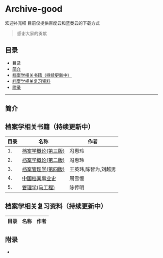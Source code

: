 # Archive-good
欢迎补充喵
目前仅提供百度云和蓝奏云的下载方式
>感谢大家的贡献


## 目录

- [目录](#目录)
- [简介](#简介)
- [档案学相关书籍（持续更新中）](档案学相关书籍（持续更新中）)
- [档案学相关复习资料](#档案学相关复习资料（持续更新中）)
- [附录](#附录)
---
## 简介

## 档案学相关书籍（持续更新中）

| 目录                                  | 名称                   |作者               |
| ---------------------------------------- | ---------------------------------------- |----------------------------------------|
|1.|[档案学概论(第三版)]()|冯惠玲|
|2.|[档案学概论(第二版)]()|冯惠玲|
|3.|[档案管理学(第四版)]()|王英玮,陈智为,刘越男|
|4.|[中国档案事业史]()|周雪恒|
|5.|[管理学(马工程)]()|陈传明|

## 档案学相关复习资料（持续更新中）
| 目录                                  | 名称                   |作者               |
| ---------------------------------------- | ---------------------------------------- |----------------------------------------|

## 附录
-
